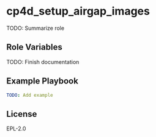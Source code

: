 cp4d_setup_airgap_images
========================

TODO: Summarize role

Role Variables
--------------

TODO: Finish documentation


Example Playbook
----------------

```yaml
TODO: Add example
```

License
-------

EPL-2.0
